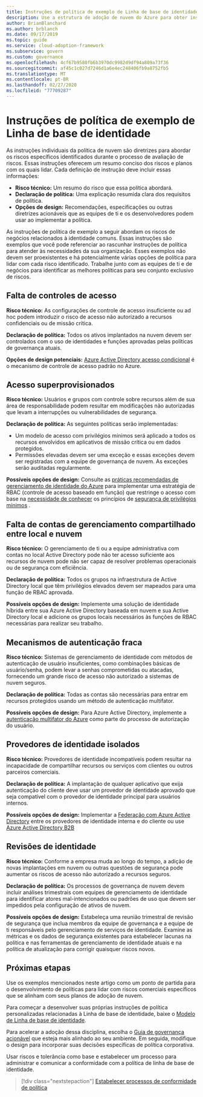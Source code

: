 ```yaml
---
title: Instruções de política de exemplo de Linha de base de identidade
description: Use a estrutura de adoção de nuvem do Azure para obter instruções de política de linha de base de identidade de exemplo que podem ajudá-lo a criar instruções de política de rascunho
author: BrianBlanchard
ms.author: brblanch
ms.date: 09/17/2019
ms.topic: guide
ms.service: cloud-adoption-framework
ms.subservice: govern
ms.custom: governance
ms.openlocfilehash: 4cf67b9580fb6b3970dc9982d9df94a809a73f36
ms.sourcegitcommit: af45c1c027d7246d1a6e4ec248406fb9a8752fb5
ms.translationtype: MT
ms.contentlocale: pt-BR
ms.lasthandoff: 02/27/2020
ms.locfileid: "77709287"
---
```

# <a name="identity-baseline-sample-policy-statements"></a>Instruções de política de exemplo de Linha de base de identidade

As instruções individuais da política de nuvem são diretrizes para abordar os riscos específicos identificados durante o processo de avaliação de riscos. Essas instruções oferecem um resumo conciso dos riscos e planos com os quais lidar. Cada definição de instrução deve incluir essas informações:

- **Risco técnico:** Um resumo do risco que essa política abordará.
- **Declaração de política:** Uma explicação resumida clara dos requisitos de política.
- **Opções de design:** Recomendações, especificações ou outras diretrizes acionáveis que as equipes de ti e os desenvolvedores podem usar ao implementar a política.

As instruções de política de exemplo a seguir abordam os riscos de negócios relacionados à identidade comuns. Essas instruções são exemplos que você pode referenciar ao rascunhar instruções de política para atender às necessidades da sua organização. Esses exemplos não devem ser proexistentes e há potencialmente várias opções de política para lidar com cada risco identificado. Trabalhe junto com as equipes de ti e de negócios para identificar as melhores políticas para seu conjunto exclusivo de riscos.

## <a name="lack-of-access-controls"></a>Falta de controles de acesso

**Risco técnico:** As configurações de controle de acesso insuficiente ou ad hoc podem introduzir o risco de acesso não autorizado a recursos confidenciais ou de missão crítica.

**Declaração de política:** Todos os ativos implantados na nuvem devem ser controlados com o uso de identidades e funções aprovadas pelas políticas de governança atuais.

**Opções de design potenciais:** [Azure Active Directory acesso condicional](https://docs.microsoft.com/azure/active-directory/conditional-access/overview) é o mecanismo de controle de acesso padrão no Azure.

## <a name="overprovisioned-access"></a>Acesso superprovisionados

**Risco técnico:** Usuários e grupos com controle sobre recursos além de sua área de responsabilidade podem resultar em modificações não autorizadas que levam a interrupções ou vulnerabilidades de segurança.

**Declaração de política:** As seguintes políticas serão implementadas:

- Um modelo de acesso com privilégios mínimos será aplicado a todos os recursos envolvidos em aplicativos de missão crítica ou em dados protegidos.
- Permissões elevadas devem ser uma exceção e essas exceções devem ser registradas com a equipe de governança de nuvem. As exceções serão auditadas regularmente.

**Possíveis opções de design:** Consulte as [práticas recomendadas de gerenciamento de identidade do Azure](https://docs.microsoft.com/azure/security/azure-security-identity-management-best-practices) para implementar uma estratégia de RBAC (controle de acesso baseado em função) que restringe o acesso com base na [necessidade de conhecer](https://wikipedia.org/wiki/Need_to_know) os princípios de [segurança de privilégios mínimos](https://wikipedia.org/wiki/Principle_of_least_privilege) .

## <a name="lack-of-shared-management-accounts-between-on-premises-and-the-cloud"></a>Falta de contas de gerenciamento compartilhado entre local e nuvem

**Risco técnico:** O gerenciamento de ti ou a equipe administrativa com contas no local Active Directory pode não ter acesso suficiente aos recursos de nuvem pode não ser capaz de resolver problemas operacionais ou de segurança com eficiência.

**Declaração de política:** Todos os grupos na infraestrutura de Active Directory local que têm privilégios elevados devem ser mapeados para uma função de RBAC aprovada.

**Possíveis opções de design:** Implemente uma solução de identidade híbrida entre sua Azure Active Directory baseada em nuvem e sua Active Directory local e adicione os grupos locais necessários às funções de RBAC necessárias para realizar seu trabalho.

## <a name="weak-authentication-mechanisms"></a>Mecanismos de autenticação fraca

**Risco técnico:** Sistemas de gerenciamento de identidade com métodos de autenticação de usuário insuficientes, como combinações básicas de usuário/senha, podem levar a senhas comprometidas ou atacadas, fornecendo um grande risco de acesso não autorizado a sistemas de nuvem seguros.

**Declaração de política:** Todas as contas são necessárias para entrar em recursos protegidos usando um método de autenticação multifator.

**Possíveis opções de design:** Para Azure Active Directory, implemente a [autenticação multifator do Azure](https://docs.microsoft.com/azure/active-directory/authentication/concept-mfa-howitworks) como parte do processo de autorização do usuário.

## <a name="isolated-identity-providers"></a>Provedores de identidade isolados

**Risco técnico:** Provedores de identidade incompatíveis podem resultar na incapacidade de compartilhar recursos ou serviços com clientes ou outros parceiros comerciais.

**Declaração de política:** A implantação de qualquer aplicativo que exija autenticação do cliente deve usar um provedor de identidade aprovado que seja compatível com o provedor de identidade principal para usuários internos.

**Possíveis opções de design:** Implementar a [Federação com Azure Active Directory](https://docs.microsoft.com/azure/active-directory/hybrid/whatis-fed) entre os provedores de identidade interna e do cliente ou use [Azure Active Directory B2B](https://docs.microsoft.com/azure/active-directory/b2b/what-is-b2b)

## <a name="identity-reviews"></a>Revisões de identidade

**Risco técnico:** Conforme a empresa muda ao longo do tempo, a adição de novas implantações em nuvem ou outras questões de segurança pode aumentar os riscos de acesso não autorizado a recursos seguros.

**Declaração de política:** Os processos de governança de nuvem devem incluir análises trimestrais com equipes de gerenciamento de identidade para identificar atores mal-intencionados ou padrões de uso que devem ser impedidos pela configuração de ativos de nuvem.

**Possíveis opções de design:** Estabeleça uma reunião trimestral de revisão de segurança que inclua membros da equipe de governança e a equipe de ti responsáveis pelo gerenciamento de serviços de identidade. Examine as métricas e os dados de segurança existentes para estabelecer lacunas na política e nas ferramentas de gerenciamento de identidade atuais e na política de atualização para corrigir quaisquer riscos novos.

## <a name="next-steps"></a>Próximas etapas

Use os exemplos mencionados neste artigo como um ponto de partida para o desenvolvimento de políticas para lidar com riscos comerciais específicos que se alinham com seus planos de adoção de nuvem.

Para começar a desenvolver suas próprias instruções de política personalizadas relacionadas à Linha de base de identidade, baixe o [Modelo de Linha de base de identidade](./template.md).

Para acelerar a adoção dessa disciplina, escolha o [Guia de governança acionável](../guides/index.md) que esteja mais alinhado ao seu ambiente. Em seguida, modifique o design para incorporar suas decisões específicas de política corporativa.

Usar riscos e tolerância como base e estabelecer um processo para administrar e comunicar a conformidade com a política de linha de base de identidade.

> [!div class="nextstepaction"]
> [Estabelecer processos de conformidade de política](./compliance-processes.md)
